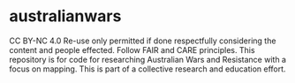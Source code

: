 # australianwars
CC BY-NC 4.0
Re-use only permitted if done respectfully considering the content and people effected. Follow FAIR and CARE principles.
This repository is for code for researching Australian Wars and Resistance with a focus on mapping. This is part of a collective research and education effort.

